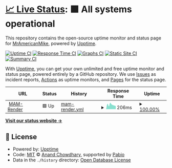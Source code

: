 # [📈 Live Status](https://MrAmericanMike.github.io/funkytown): <!--live status--> **🟩 All systems operational**

This repository contains the open-source uptime monitor and status page for [MrAmericanMike](https://MrAmericanMike.github.io/funkytown), powered by [Upptime](https://github.com/upptime/upptime).

[![Uptime CI](https://github.com/MrAmericanMike/funkytown/workflows/Uptime%20CI/badge.svg)](https://github.com/MrAmericanMike/funkytown/actions?query=workflow%3A%22Uptime+CI%22)
[![Response Time CI](https://github.com/MrAmericanMike/funkytown/workflows/Response%20Time%20CI/badge.svg)](https://github.com/MrAmericanMike/funkytown/actions?query=workflow%3A%22Response+Time+CI%22)
[![Graphs CI](https://github.com/MrAmericanMike/funkytown/workflows/Graphs%20CI/badge.svg)](https://github.com/MrAmericanMike/funkytown/actions?query=workflow%3A%22Graphs+CI%22)
[![Static Site CI](https://github.com/MrAmericanMike/funkytown/workflows/Static%20Site%20CI/badge.svg)](https://github.com/MrAmericanMike/funkytown/actions?query=workflow%3A%22Static+Site+CI%22)
[![Summary CI](https://github.com/MrAmericanMike/funkytown/workflows/Summary%20CI/badge.svg)](https://github.com/MrAmericanMike/funkytown/actions?query=workflow%3A%22Summary+CI%22)

With [Upptime](https://upptime.js.org), you can get your own unlimited and free uptime monitor and status page, powered entirely by a GitHub repository. We use [Issues](https://github.com/MrAmericanMike/funkytown/issues) as incident reports, [Actions](https://github.com/MrAmericanMike/funkytown/actions) as uptime monitors, and [Pages](https://MrAmericanMike.github.io/funkytown) for the status page.

<!--start: status pages-->
<!-- This summary is generated by Upptime (https://github.com/upptime/upptime) -->
<!-- Do not edit this manually, your changes will be overwritten -->
<!-- prettier-ignore -->
| URL | Status | History | Response Time | Uptime |
| --- | ------ | ------- | ------------- | ------ |
| <img alt="" src="https://icons.duckduckgo.com/ip3/mam.onrender.com.ico" height="13"> [MAM-Render](https://mam.onrender.com/) | 🟩 Up | [mam-render.yml](https://github.com/MrAmericanMike/funkytown/commits/HEAD/history/mam-render.yml) | <details><summary><img alt="Response time graph" src="./graphs/mam-render/response-time-week.png" height="20"> 206ms</summary><br><a href="https://MrAmericanMike.github.io/funkytown/history/mam-render"><img alt="Response time 177" src="https://img.shields.io/endpoint?url=https%3A%2F%2Fraw.githubusercontent.com%2FMrAmericanMike%2Ffunkytown%2FHEAD%2Fapi%2Fmam-render%2Fresponse-time.json"></a><br><a href="https://MrAmericanMike.github.io/funkytown/history/mam-render"><img alt="24-hour response time 127" src="https://img.shields.io/endpoint?url=https%3A%2F%2Fraw.githubusercontent.com%2FMrAmericanMike%2Ffunkytown%2FHEAD%2Fapi%2Fmam-render%2Fresponse-time-day.json"></a><br><a href="https://MrAmericanMike.github.io/funkytown/history/mam-render"><img alt="7-day response time 206" src="https://img.shields.io/endpoint?url=https%3A%2F%2Fraw.githubusercontent.com%2FMrAmericanMike%2Ffunkytown%2FHEAD%2Fapi%2Fmam-render%2Fresponse-time-week.json"></a><br><a href="https://MrAmericanMike.github.io/funkytown/history/mam-render"><img alt="30-day response time 180" src="https://img.shields.io/endpoint?url=https%3A%2F%2Fraw.githubusercontent.com%2FMrAmericanMike%2Ffunkytown%2FHEAD%2Fapi%2Fmam-render%2Fresponse-time-month.json"></a><br><a href="https://MrAmericanMike.github.io/funkytown/history/mam-render"><img alt="1-year response time 177" src="https://img.shields.io/endpoint?url=https%3A%2F%2Fraw.githubusercontent.com%2FMrAmericanMike%2Ffunkytown%2FHEAD%2Fapi%2Fmam-render%2Fresponse-time-year.json"></a></details> | <details><summary><a href="https://MrAmericanMike.github.io/funkytown/history/mam-render">100.00%</a></summary><a href="https://MrAmericanMike.github.io/funkytown/history/mam-render"><img alt="All-time uptime 100.00%" src="https://img.shields.io/endpoint?url=https%3A%2F%2Fraw.githubusercontent.com%2FMrAmericanMike%2Ffunkytown%2FHEAD%2Fapi%2Fmam-render%2Fuptime.json"></a><br><a href="https://MrAmericanMike.github.io/funkytown/history/mam-render"><img alt="24-hour uptime 100.00%" src="https://img.shields.io/endpoint?url=https%3A%2F%2Fraw.githubusercontent.com%2FMrAmericanMike%2Ffunkytown%2FHEAD%2Fapi%2Fmam-render%2Fuptime-day.json"></a><br><a href="https://MrAmericanMike.github.io/funkytown/history/mam-render"><img alt="7-day uptime 100.00%" src="https://img.shields.io/endpoint?url=https%3A%2F%2Fraw.githubusercontent.com%2FMrAmericanMike%2Ffunkytown%2FHEAD%2Fapi%2Fmam-render%2Fuptime-week.json"></a><br><a href="https://MrAmericanMike.github.io/funkytown/history/mam-render"><img alt="30-day uptime 100.00%" src="https://img.shields.io/endpoint?url=https%3A%2F%2Fraw.githubusercontent.com%2FMrAmericanMike%2Ffunkytown%2FHEAD%2Fapi%2Fmam-render%2Fuptime-month.json"></a><br><a href="https://MrAmericanMike.github.io/funkytown/history/mam-render"><img alt="1-year uptime 100.00%" src="https://img.shields.io/endpoint?url=https%3A%2F%2Fraw.githubusercontent.com%2FMrAmericanMike%2Ffunkytown%2FHEAD%2Fapi%2Fmam-render%2Fuptime-year.json"></a></details>

<!--end: status pages-->

[**Visit our status website →**](https://MrAmericanMike.github.io/funkytown)

## 📄 License

- Powered by: [Upptime](https://github.com/upptime/upptime)
- Code: [MIT](./LICENSE) © [Anand Chowdhary](https://anandchowdhary.com), supported by [Pabio](https://pabio.com)
- Data in the `./history` directory: [Open Database License](https://opendatacommons.org/licenses/odbl/1-0/)
